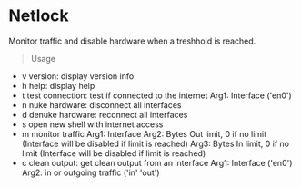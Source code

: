 # Netlock
Monitor traffic and disable hardware when a treshhold is reached.

> Usage
- v version: display version info
- h help: display help
- t test connection: test if connected to the internet
   Arg1: Interface ('en0')
- n nuke hardware: disconnect all interfaces
- d denuke hardware: reconnect all interfaces
- s open new shell with internet access
- m monitor traffic
  Arg1: Interface
  Arg2: Bytes Out limit, 0 if no limit (Interface will be disabled if limit is reached)
  Arg3: Bytes In limit, 0 if no limit (Interface will be disabled if limit is reached)
- c clean output: get clean output from an interface
  Arg1: Interface ('en0')
  Arg2: in or outgoing traffic ('in' 'out')
